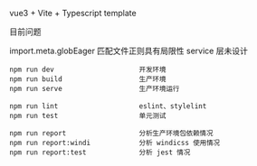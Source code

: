 vue3 + Vite + Typescript template

目前问题

import.meta.globEager 匹配文件正则具有局限性
service 层未设计

```
npm run dev                     开发环境
npm run build                   生产环境
npm run serve                   生产环境运行

npm run lint                    eslint、stylelint
npm run test                    单元测试

npm run report                  分析生产环境包依赖情况
npm run report:windi            分析 windicss 使用情况
npm run report:test             分析 jest 情况
```
